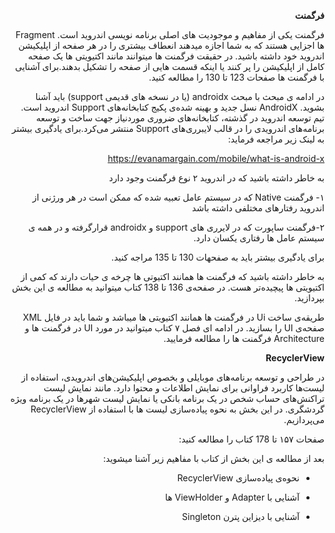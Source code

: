 <div dir="rtl" align='right'>

**فرگمنت**

فرگمنت یکی از مفاهیم و موجودیت های اصلی برنامه نویسی اندروید است. Fragment ها اجزایی هستند که به شما اجازه میدهند انعطاف بیشتری را در هر صفحه از اپلیکیشن اندروید خود داشته باشید. در حقیقت فرگمنت ها میتوانند مانند اکتیویتی ها یک صفحه کامل از اپلیکیشن را پر کنند یا اینکه قسمت هایی از صفحه را تشکیل بدهند.برای آشنایی با فرگمنت ها صفحات 123 تا 130 را مطالعه کنید. 

در ادامه ی مبحث با مبحث androidx (یا در نسخه های قدیمی support) باید آشنا بشوید. AndroidX نسل جدید و بهینه شده‌ی پکیج کتابخانه‌های Support اندروید است. تیم توسعه اندروید در گذشته، کتابخانه‌های ضروری موردنیاز جهت ساخت و توسعه برنامه‌های اندرویدی را در قالب لایبرری‌های Support منتشر می‌کرد.برای یادگیری بیشتر به لینک زیر مراجعه فرماید:

https://evanamargain.com/mobile/what-is-android-x

به خاطر داشته باشید که در اندروید ۲ نوع فرگمنت وجود دارد

۱- فرگمنت Native که در سيستم عامل تعبیه شده که ممکن است در هر ورژنی از اندروید رفتارهای مختلفی داشته باشد

۲-فرگمنت ساپورت که در لایرری های support و androidx قرارگرفته و در همه ی سيستم عامل ها رفتاری یکسان دارد.

برای یادگیری بیشتر باید به صفحهات 130 تا 135 مراجه کنید.

به خاطر داشته باشید که فرگمنت ها همانند اکتیوتی ها چرخه ی حیات دارند که کمی از اکتیویتی ها پیچیده‌تر هست. در صفحه‌ی 136 تا 138 کتاب میتوانید به مطالعه ی این بخش بپردازید.

طریقه‌ی ساخت Ui در فرگمنت ها همانند اکتیویتی ها میباشد و شما باید در فایل XML صفحه‌ی UI را بسازید. در ادامه ای فصل ۷ کتاب میتوانید در مورد UI در فرگمنت ها و Architecture فرگمنت ها را مطالعه فرمایید.

**RecyclerView**

در طراحی و توسعه برنامه‌های موبایلی و بخصوص اپلیکیشن‌های اندرویدی، استفاده از لیست‌ها کاربرد فراوانی برای نمایش اطلاعات و محتوا دارد. مانند نمایش لیست تراکنش‌های حساب شخص در یک برنامه بانکی یا نمایش لیست شهرها در یک برنامه ویژه گردشگری. در این بخش به نحوه پیاده‌سازی لیست ها با استفاده از RecyclerView می‌پردازیم.



صفحات ۱۵۷ تا 178 کتاب را مطالعه کنید:

بعد از مطالعه ی این بخش از کتاب با مفاهیم زیر آشنا میشوید:

- نحوه‌ی پیاده‌سازی RecyclerView

- آشنایی با Adapter و ViewHolder ها

- آشنایی با دیزاین پترن Singleton

</div>